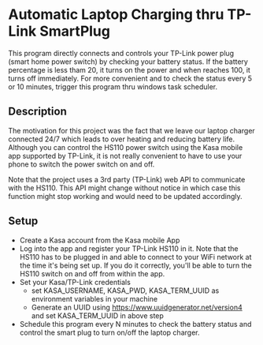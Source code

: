 # Automatic Laptop Charging thru TP-Link SmartPlug
This program directly connects and controls your TP-Link power plug (smart home power switch) by checking your battery status. If the battery percentage is less tham 20, it turns on the power and when reaches 100, it turns off immediately. For more convenient and to check the status every 5 or 10 minutes, trigger this program thru windows task scheduler.

## Description

The motivation for this project was the fact that we leave our laptop charger connected 24/7 which leads to over heating and reducing battery life. Although you can control the HS110 power switch using the Kasa mobile app supported by TP-Link, it is not really convenient to have to use your phone to switch the power switch on and off. 

Note that the project uses a 3rd party (TP-Link) web API to communicate with the HS110. This API might change without notice in which case this function might stop working and would need to be updated accordingly.

## Setup

- Create a Kasa account from the Kasa mobile App
- Log into the app and register your TP-Link HS110 in it. Note that the HS110 has to be plugged in and able to connect to your WiFi network at the time it's being set up. If you do it correctly, you'll be able to turn the HS110 switch on and off from within the app.
- Set your Kasa/TP-Link credentials 
  - set KASA_USERNAME, KASA_PWD, KASA_TERM_UUID as environment variables in your machine
  - Generate an UUID using https://www.uuidgenerator.net/version4 and set KASA_TERM_UUID in above step
- Schedule this program every N minutes to check the battery status and control the smart plug to turn on/off the laptop charger.
